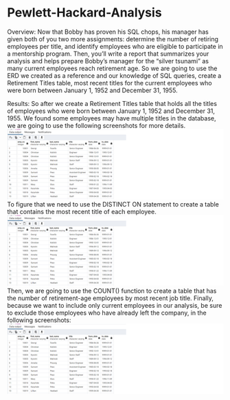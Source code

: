 # Pewlett-Hackard-Analysis

Overview:
    Now that Bobby has proven his SQL chops, his manager has given both of you two more assignments: determine the number of retiring employees per title, and identify       employees who are eligible to participate in a mentorship program. Then, you’ll write a report that summarizes your analysis and helps prepare Bobby’s manager for       the “silver tsunami” as many current employees reach retirement age.
    So we are going to use the ERD we created as a reference and our knowledge of SQL queries, create a Retirement Titles table, most recent titles for the current           employees who were born between January 1, 1952 and December 31, 1955. 
 
Results:
    So after we create a Retirement Titles table that holds all the titles of employees who were born between January 1, 1952 and December 31, 1955. We found some           employees may have multiple titles in the database, we are going to use the following screenshots for more details.  
    ![](https://github.com/sedigh-etoumi/Pewlett-Hackard-Analysis/blob/main/Data/retirement_titles.png)
    To figure that we need to use the DISTINCT ON statement to create a table that contains the most recent title of each employee.  
    ![](https://github.com/sedigh-etoumi/Pewlett-Hackard-Analysis/blob/main/Data/retirement_titles.png)
    Then, we are going to use the COUNT() function to create a table that has the number of retirement-age employees by most recent job title. Finally, because we want       to include only current employees in our analysis, be sure to exclude those employees who have already left the company, in the following screenshots:
    ![](https://github.com/sedigh-etoumi/Pewlett-Hackard-Analysis/blob/main/Data/retirement_titles.png)
    
